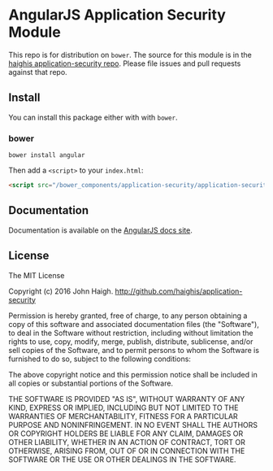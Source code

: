 # AngularJS Application Security Module

This repo is for distribution on `bower`. The source for this module is in the
[haighis application-security repo](https://github.com/haighis/application-security).
Please file issues and pull requests against that repo.

## Install

You can install this package either with with `bower`.

### bower

```shell
bower install angular
```

Then add a `<script>` to your `index.html`:

```html
<script src="/bower_components/application-security/application-security.js"></script>
```

## Documentation

Documentation is available on the
[AngularJS docs site](http://github.com/haighis/application-security/).

## License

The MIT License

Copyright (c) 2016 John Haigh. http://github.com/haighis/application-security

Permission is hereby granted, free of charge, to any person obtaining a copy
of this software and associated documentation files (the "Software"), to deal
in the Software without restriction, including without limitation the rights
to use, copy, modify, merge, publish, distribute, sublicense, and/or sell
copies of the Software, and to permit persons to whom the Software is
furnished to do so, subject to the following conditions:

The above copyright notice and this permission notice shall be included in
all copies or substantial portions of the Software.

THE SOFTWARE IS PROVIDED "AS IS", WITHOUT WARRANTY OF ANY KIND, EXPRESS OR
IMPLIED, INCLUDING BUT NOT LIMITED TO THE WARRANTIES OF MERCHANTABILITY,
FITNESS FOR A PARTICULAR PURPOSE AND NONINFRINGEMENT. IN NO EVENT SHALL THE
AUTHORS OR COPYRIGHT HOLDERS BE LIABLE FOR ANY CLAIM, DAMAGES OR OTHER
LIABILITY, WHETHER IN AN ACTION OF CONTRACT, TORT OR OTHERWISE, ARISING FROM,
OUT OF OR IN CONNECTION WITH THE SOFTWARE OR THE USE OR OTHER DEALINGS IN
THE SOFTWARE.
